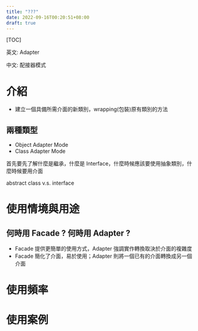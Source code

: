 ```yaml
---
title: "???"
date: 2022-09-16T00:20:51+08:00
draft: true
---
```




[TOC]



英文: Adapter

中文: 配接器模式







# 介紹
- 建立一個具備所需介面的新類別，wrapping(包裝)原有類別的方法


## 兩種類型

- Object Adapter Mode
- Class Adapter Mode





首先要先了解什麼是繼承，什麼是 Interface，什麼時候應該要使用抽象類別，什麼時候要用介面





abstract class v.s. interface







# 使用情境與用途


## 何時用 Facade ? 何時用 Adapter ?
- Facade 提供更簡單的使用方式，Adapter 強調實作轉換取決於介面的複雜度
- Facade 簡化了介面，易於使用；Adapter 則將一個已有的介面轉換成另一個介面



# 使用頻率





# 使用案例 
